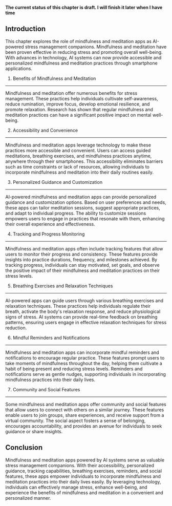 **The current status of this chapter is draft. I will finish it later when I have time**

Introduction
------------

This chapter explores the role of mindfulness and meditation apps as AI-powered stress management companions. Mindfulness and meditation have been proven effective in reducing stress and promoting overall well-being. With advances in technology, AI systems can now provide accessible and personalized mindfulness and meditation practices through smartphone applications.

1. Benefits of Mindfulness and Meditation
-----------------------------------------

Mindfulness and meditation offer numerous benefits for stress management. These practices help individuals cultivate self-awareness, reduce rumination, improve focus, develop emotional resilience, and promote relaxation. Research has shown that regular mindfulness and meditation practices can have a significant positive impact on mental well-being.

2. Accessibility and Convenience
--------------------------------

Mindfulness and meditation apps leverage technology to make these practices more accessible and convenient. Users can access guided meditations, breathing exercises, and mindfulness practices anytime, anywhere through their smartphones. This accessibility eliminates barriers such as time constraints or lack of resources, allowing individuals to incorporate mindfulness and meditation into their daily routines easily.

3. Personalized Guidance and Customization
------------------------------------------

AI-powered mindfulness and meditation apps can provide personalized guidance and customization options. Based on user preferences and needs, these apps can tailor meditation sessions, suggest appropriate practices, and adapt to individual progress. The ability to customize sessions empowers users to engage in practices that resonate with them, enhancing their overall experience and effectiveness.

4. Tracking and Progress Monitoring
-----------------------------------

Mindfulness and meditation apps often include tracking features that allow users to monitor their progress and consistency. These features provide insights into practice durations, frequency, and milestones achieved. By tracking progress, individuals can stay motivated, set goals, and observe the positive impact of their mindfulness and meditation practices on their stress levels.

5. Breathing Exercises and Relaxation Techniques
------------------------------------------------

AI-powered apps can guide users through various breathing exercises and relaxation techniques. These practices help individuals regulate their breath, activate the body's relaxation response, and reduce physiological signs of stress. AI systems can provide real-time feedback on breathing patterns, ensuring users engage in effective relaxation techniques for stress reduction.

6. Mindful Reminders and Notifications
--------------------------------------

Mindfulness and meditation apps can incorporate mindful reminders and notifications to encourage regular practice. These features prompt users to take moments of mindfulness throughout the day, helping them cultivate a habit of being present and reducing stress levels. Reminders and notifications serve as gentle nudges, supporting individuals in incorporating mindfulness practices into their daily lives.

7. Community and Social Features
--------------------------------

Some mindfulness and meditation apps offer community and social features that allow users to connect with others on a similar journey. These features enable users to join groups, share experiences, and receive support from a virtual community. The social aspect fosters a sense of belonging, encourages accountability, and provides an avenue for individuals to seek guidance or share insights.

Conclusion
----------

Mindfulness and meditation apps powered by AI systems serve as valuable stress management companions. With their accessibility, personalized guidance, tracking capabilities, breathing exercises, reminders, and social features, these apps empower individuals to incorporate mindfulness and meditation practices into their daily lives easily. By leveraging technology, individuals can effectively manage stress, enhance well-being, and experience the benefits of mindfulness and meditation in a convenient and personalized manner.
